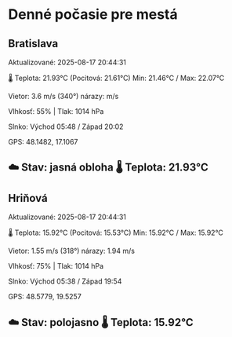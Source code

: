 ﻿# Denné počasie pre mestá

## Bratislava
Aktualizované: 2025-08-17 20:44:31

🌡️ Teplota: 21.93°C 
(Pocitová: 21.61°C)
Min: 21.46°C / Max: 22.07°C

Vietor: 3.6 m/s    (340°) 
nárazy:  m/s

Vlhkosť: 55% | Tlak: 1014 hPa

Slnko: Východ 05:48 / Západ 20:02

GPS: 48.1482, 17.1067

☁️ Stav: jasná obloha        🌡️ Teplota: 21.93°C
---

## Hriňová
Aktualizované: 2025-08-17 20:44:31

🌡️ Teplota: 15.92°C 
(Pocitová: 15.53°C)
Min: 15.92°C / Max: 15.92°C

Vietor: 1.55 m/s (318°)
nárazy: 1.94 m/s

Vlhkosť: 75% | Tlak: 1014 hPa

Slnko: Východ 05:38 / Západ 19:54

GPS: 48.5779, 19.5257

☁️ Stav: polojasno        🌡️ Teplota: 15.92°C
---
